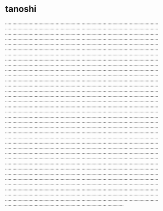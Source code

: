 # tanoshi

....................................................................................................................................................................................................................................................................................................................................................................................................................................................................................................................................................................................................................................................................................................................................................................................................................................................................................................................................................................................................................................................................................................................................................................................................................................................................................................................................................................................................................................................................................................................................................................................................................................................................................................................................................................................................................................................................................................................................................................................................................................................................................................................................................................................................................................................................................................................................................................................................................................................................................................................................................................................................................................................................................................................................................................................................................................................................................................................................................................................................................................................................................................................................................................................................................................................................................................................................................................................................................................................................................................................................................................................................................................................................................................................................................................................................................................................................................................................................................................................................................................................................................................................................................................................................................................................................................................................................................................................................................................................................................................................................................................................................................